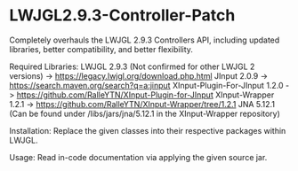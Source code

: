 # LWJGL2.9.3-Controller-Patch
Completely overhauls the LWJGL 2.9.3 Controllers API, including updated libraries, better compatibility, and better flexibility.

Required Libraries:
LWJGL 2.9.3 (Not confirmed for other LWJGL 2 versions) -> https://legacy.lwjgl.org/download.php.html
JInput 2.0.9 -> https://search.maven.org/search?q=a:jinput
XInput-Plugin-For-JInput 1.2.0 -> https://github.com/RalleYTN/XInput-Plugin-for-JInput
XInput-Wrapper 1.2.1 -> https://github.com/RalleYTN/XInput-Wrapper/tree/1.2.1
JNA 5.12.1 (Can be found under /libs/jars/jna/5.12.1 in the XInput-Wrapper repository)

Installation:
Replace the given classes into their respective packages within LWJGL.

Usage:
Read in-code documentation via applying the given source jar.
